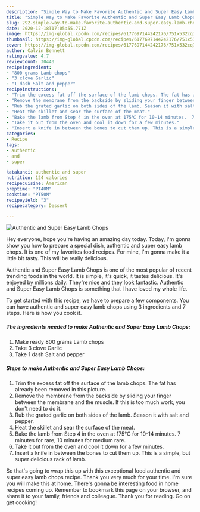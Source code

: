 ```yaml
---
description: "Simple Way to Make Favorite Authentic and Super Easy Lamb Chops"
title: "Simple Way to Make Favorite Authentic and Super Easy Lamb Chops"
slug: 292-simple-way-to-make-favorite-authentic-and-super-easy-lamb-chops
date: 2020-12-18T17:05:55.771Z
image: https://img-global.cpcdn.com/recipes/6177697144242176/751x532cq70/authentic-and-super-easy-lamb-chops-recipe-main-photo.jpg
thumbnail: https://img-global.cpcdn.com/recipes/6177697144242176/751x532cq70/authentic-and-super-easy-lamb-chops-recipe-main-photo.jpg
cover: https://img-global.cpcdn.com/recipes/6177697144242176/751x532cq70/authentic-and-super-easy-lamb-chops-recipe-main-photo.jpg
author: Calvin Bennett
ratingvalue: 4.7
reviewcount: 30440
recipeingredient:
- "800 grams Lamb chops"
- "3 clove Garlic"
- "1 dash Salt and pepper"
recipeinstructions:
- "Trim the excess fat off the surface of the lamb chops. The fat has already been removed in this picture."
- "Remove the membrane from the backside by sliding your finger between the membrane and the muscle. If this is too much work, you don&#39;t need to do it."
- "Rub the grated garlic on both sides of the lamb. Season it with salt and pepper."
- "Heat the skillet and sear the surface of the meat."
- "Bake the lamb from Step 4 in the oven at 175℃ for 10-14 minutes.  7 minutes for rare, 10 minutes for medium rare."
- "Take it out from the oven and cool it down for a few minutes."
- "Insert a knife in between the bones to cut them up. This is a simple, but super delicious rack of lamb."
categories:
- Recipe
tags:
- authentic
- and
- super

katakunci: authentic and super 
nutrition: 124 calories
recipecuisine: American
preptime: "PT40M"
cooktime: "PT50M"
recipeyield: "3"
recipecategory: Dessert

---
```



![Authentic and Super Easy Lamb Chops](https://img-global.cpcdn.com/recipes/6177697144242176/751x532cq70/authentic-and-super-easy-lamb-chops-recipe-main-photo.jpg)

Hey everyone, hope you're having an amazing day today. Today, I'm gonna show you how to prepare a special dish, authentic and super easy lamb chops. It is one of my favorites food recipes. For mine, I'm gonna make it a little bit tasty. This will be really delicious.



Authentic and Super Easy Lamb Chops is one of the most popular of recent trending foods in the world. It is simple, it's quick, it tastes delicious. It's enjoyed by millions daily. They're nice and they look fantastic. Authentic and Super Easy Lamb Chops is something that I have loved my whole life.


To get started with this recipe, we have to prepare a few components. You can have authentic and super easy lamb chops using 3 ingredients and 7 steps. Here is how you cook it.

<!--inarticleads1-->

##### The ingredients needed to make Authentic and Super Easy Lamb Chops:

1. Make ready 800 grams Lamb chops
1. Take 3 clove Garlic
1. Take 1 dash Salt and pepper




<!--inarticleads2-->

##### Steps to make Authentic and Super Easy Lamb Chops:

1. Trim the excess fat off the surface of the lamb chops. The fat has already been removed in this picture.
1. Remove the membrane from the backside by sliding your finger between the membrane and the muscle. If this is too much work, you don&#39;t need to do it.
1. Rub the grated garlic on both sides of the lamb. Season it with salt and pepper.
1. Heat the skillet and sear the surface of the meat.
1. Bake the lamb from Step 4 in the oven at 175℃ for 10-14 minutes.  7 minutes for rare, 10 minutes for medium rare.
1. Take it out from the oven and cool it down for a few minutes.
1. Insert a knife in between the bones to cut them up. This is a simple, but super delicious rack of lamb.




So that's going to wrap this up with this exceptional food authentic and super easy lamb chops recipe. Thank you very much for your time. I'm sure you will make this at home. There's gonna be interesting food in home recipes coming up. Remember to bookmark this page on your browser, and share it to your family, friends and colleague. Thank you for reading. Go on get cooking!
